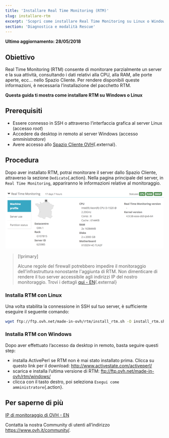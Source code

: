 ```yaml
---
title: 'Installare Real Time Monitoring (RTM)'
slug: installare-rtm
excerpt: 'Scopri come installare Real Time Monitoring su Linux o Windows'
section: 'Diagnostica e modalità Rescue'
---
```


**Ultimo aggiornamento: 28/05/2018**

## Obiettivo

Real Time Monitoring (RTM) consente di monitorare parzialmente un server e la sua attività, consultando i dati relativi alla CPU, alla RAM, alle porte aperte, ecc... nello Spazio Cliente. Per rendere disponibili queste informazioni, è necessaria l’installazione del pacchetto RTM.

**Questa guida ti mostra come installare RTM su Windows o Linux**

## Prerequisiti

- Essere connesso in SSH o attraverso l’interfaccia grafica al server Linux (accesso *root*)
- Accedere da desktop in remoto al server Windows (accesso *amministratore*)
- Avere accesso allo [Spazio Cliente OVH](https://www.ovh.com/auth/?action=gotomanager){.external}.

## Procedura

Dopo aver installato RTM, potrai monitorare il server dallo Spazio Cliente, attraverso la sezione `Dedicato`{.action}. Nella pagina principale del server, in `Real Time Monitoring`, appariranno le informazioni relative al monitoraggio. 

![Real Time Monitoring](images/rtm.png)

> [!primary]
>
> Alcune regole del firewall potrebbero impedire il monitoraggio dell'infrastruttura nonostante l'aggiunta di RTM. Non dimenticare di rendere il tuo server accessibile agli indirizzi IP del nostro monitoraggio. Trovi i dettagli [qui - EN](https://docs.ovh.com/gb/en/dedicated/monitoring-ip-ovh/){.external}
> 

### Installa RTM con Linux

Una volta stabilita la connessione in SSH sul tuo server, è sufficiente eseguire il seguente comando:

```sh
wget ftp://ftp.ovh.net/made-in-ovh/rtm/install_rtm.sh -O install_rtm.sh ; /bin/bash install_rtm.sh
```

### Installa RTM con Windows

Dopo aver effettuato l’accesso da desktop in remoto, basta seguire questi step:

- installa ActivePerl se RTM non è mai stato installato prima. Clicca su questo link per il download: <http://www.activestate.com/activeperl/>
- scarica e installa l’ultima versione di RTM: <ftp://ftp.ovh.net/made-in-ovh/rtm/windows/> 
- clicca con il tasto destro, poi seleziona `Esegui come amministratore`{.action}.


## Per saperne di più

[IP di monitoraggio di OVH - EN](https://docs.ovh.com/gb/en/dedicated/monitoring-ip-ovh/)

Contatta la nostra Community di utenti all’indirizzo <https://www.ovh.it/community/>.
